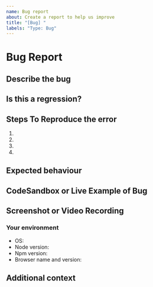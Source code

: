 ```yaml
---
name: Bug report
about: Create a report to help us improve
title: "[Bug] "
labels: "Type: Bug"
---
```


# **Bug Report**

## **Describe the bug**

<!-- A clear and concise description of what the bug is. -->

## **Is this a regression?**

<!-- Did this behaviour used to work in the previous version? -->
<!-- Yes, the previous version in which this bug was not present was: ... -->

## **Steps To Reproduce the error**

<!-- Write the steps to reproduce the error (add or remove as many steps as needed)-->

1.
2.
3.
4.

## **Expected behaviour**

<!-- A clear and concise description of what you expected to happen. -->

## **CodeSandbox or Live Example of Bug**

<!-- If applicable, show the bug. -->

## **Screenshot or Video Recording**

<!-- If applicable, add screenshots or videos to help explain your problem. -->

### **Your environment**

<!-- use all the applicable bulleted list element for this specific issue,
and remove all the bulleted list elements that are not relevant for this issue. -->

- OS: <!--[e.g. Ubuntu 5.4.0-26-generic x86_64 / Windows 1904 ...]-->
- Node version:
- Npm version:
- Browser name and version:

## **Additional context**

<!-- Add any other context or additional information about the problem here.-->
